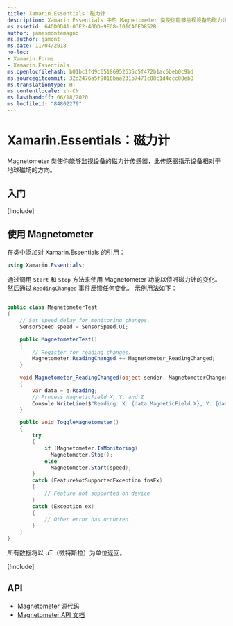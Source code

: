 ```yaml
---
title: Xamarin.Essentials：磁力计
description: Xamarin.Essentials 中的 Magnetometer 类使你能够监视设备的磁力计传感器，此传感器指示设备相对于地球磁场的方向。
ms.assetid: 64DD0D41-03E2-40DD-9EC8-101CA0ED852B
author: jamesmontemagno
ms.author: jamont
ms.date: 11/04/2018
no-loc:
- Xamarin.Forms
- Xamarin.Essentials
ms.openlocfilehash: b01bc1fd9c65186952635c5f472b1ac6beb0c9bd
ms.sourcegitcommit: 32d2476a5f9016baa231b7471c88c1d4ccc08eb8
ms.translationtype: HT
ms.contentlocale: zh-CN
ms.lasthandoff: 06/18/2020
ms.locfileid: "84802279"
---
```

# <a name="xamarinessentials-magnetometer"></a>Xamarin.Essentials：磁力计

Magnetometer 类使你能够监视设备的磁力计传感器，此传感器指示设备相对于地球磁场的方向。

## <a name="get-started"></a>入门

[!include[](~/essentials/includes/get-started.md)]

## <a name="using-magnetometer"></a>使用 Magnetometer

在类中添加对 Xamarin.Essentials 的引用：

```csharp
using Xamarin.Essentials;
```

通过调用 `Start` 和 `Stop` 方法来使用 Magnetometer 功能以侦听磁力计的变化。 然后通过 `ReadingChanged` 事件反馈任何变化。 示例用法如下：

```csharp

public class MagnetometerTest
{
    // Set speed delay for monitoring changes.
    SensorSpeed speed = SensorSpeed.UI;

    public MagnetometerTest()
    {
        // Register for reading changes.
        Magnetometer.ReadingChanged += Magnetometer_ReadingChanged;
    }

    void Magnetometer_ReadingChanged(object sender, MagnetometerChangedEventArgs e)
    {
        var data = e.Reading;
        // Process MagneticField X, Y, and Z
        Console.WriteLine($"Reading: X: {data.MagneticField.X}, Y: {data.MagneticField.Y}, Z: {data.MagneticField.Z}");
    }

    public void ToggleMagnetometer()
    {
        try
        {
            if (Magnetometer.IsMonitoring)
              Magnetometer.Stop();
            else
              Magnetometer.Start(speed);
        }
        catch (FeatureNotSupportedException fnsEx)
        {
            // Feature not supported on device
        }
        catch (Exception ex)
        {
            // Other error has occurred.
        }
    }
}
```

所有数据将以 µT（微特斯拉）为单位返回。

[!include[](~/essentials/includes/sensor-speed.md)]

## <a name="api"></a>API

- [Magnetometer 源代码](https://github.com/xamarin/Essentials/tree/main/Xamarin.Essentials/Magnetometer)
- [Magnetometer API 文档](xref:Xamarin.Essentials.Magnetometer)
